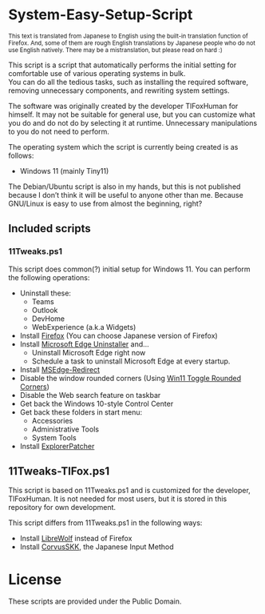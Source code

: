 # System-Easy-Setup-Script

<small>This text is translated from Japanese to English using the built-in translation function of Firefox. And, some of them are rough English translations by Japanese people who do not use English natively. There may be a mistranslation, but please read on hard :)</small>

This script is a script that automatically performs the initial setting for comfortable use of various operating systems in bulk.   
You can do all the tedious tasks, such as installing the required software, removing unnecessary components, and rewriting system settings.
  
The software was originally created by the developer TlFoxHuman for himself. It may not be suitable for general use, but you can customize what you do and do not do by selecting it at runtime. Unnecessary manipulations to you do not need to perform.
  
The operating system which the script is currently being created is as follows:
- Windows 11 (mainly Tiny11)

The Debian/Ubuntu script is also in my hands, but this is not published because I don’t think it will be useful to anyone other than me. Because GNU/Linux is easy to use from almost the beginning, right?

## Included scripts
### 11Tweaks.ps1
This script does common(?) initial setup for Windows 11. You can perform the following operations:
- Uninstall these:
	- Teams
	- Outlook
	- DevHome
	- WebExperience (a.k.a Widgets)
- Install [Firefox](https://mozilla.org/firefox) (You can choose Japanese version of Firefox)
- Install [Microsoft Edge Uninstaller](https://github.com/ShadowWhisperer/Remove-MS-Edge) and...
	- Uninstall Microsoft Edge right now
	- Schedule a task to uninstall Microsoft Edge at every startup.
- Install [MSEdge-Redirect](https://github.com/rcmaehl/MSEdgeRedirect)
- Disable the window rounded corners (Using [Win11 Toggle Rounded Corners](https://github.com/rich-ayr/win11-toggle-rounded-corners))
- Disable the Web search feature on taskbar
- Get back the Windows 10-style Control Center
- Get back these folders in start menu:
	- Accessories
	- Administrative Tools
	- System Tools
- Install [ExplorerPatcher](https://github.com/valinet/ExplorerPatcher)

## 11Tweaks-TlFox.ps1
This script is based on 11Tweaks.ps1 and is customized for the developer, TlFoxHuman. It is not needed for most users, but it is stored in this repository for own development.
  
This script differs from 11Tweaks.ps1 in the following ways:
- Install [LibreWolf](https://librewolf.net) instead of Firefox
- Install [CorvusSKK](https://github.com/nathancorvussolis/corvusskk), the Japanese Input Method

# License
These scripts are provided under the Public Domain.
